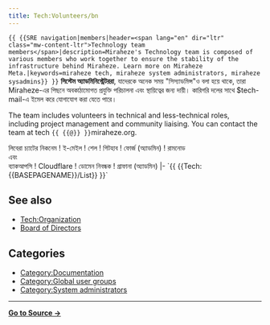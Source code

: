 ```yaml
---
title: Tech:Volunteers/bn
---
```


 `{{ {{SRE navigation|members|header=<span lang="en" dir="ltr" class="mw-content-ltr">Technology team members</span>|description=Miraheze's Technology team is composed of various members who work together to ensure the stability of the infrastructure behind Miraheze. Learn more on Miraheze Meta.|keywords=miraheze tech, miraheze system administrators, miraheze sysadmins}} }}`
**সিস্টেম অ্যাডমিনিস্ট্রেটররা**, যাদেরকে অনেক সময় "সিস্যাডমিন্স"ও বলা হয়ে থাকে, তারা Miraheze-এর পিছনে অবকাঠামোগত প্রযুক্তি পরিচালনা এবং স্থায়িত্বের জন্য দায়ী। কারিগরি দলের সাথে $tech-mail-এ ইমেল করে যোগাযোগ করা যেতে পারে।

The team includes volunteers in technical and less-technical roles, including project management and community liaising. You can contact the team at tech `{{ {{@}} }}`miraheze.org.

<div style="width: 100%; overflow: auto;>
{| class="wikitable center"
|-
! class="unsortable"| [ `{{ {{fullurl:Tech:Volunteers/List|action=edit}} }}` +/-]
! নাম ও ভূমিকা
! [আইআরসি](https://meta.miraheze.org/wiki/Special:MyLanguage/IRC)তে <br /> লিবেরা চ্যাটের নিকনেম
! ই-মেইল
! শেল
! গিটহাব
! ফোর্জ (অ্যাডমিন)
! রামনোড <br />এবং<br /> ব্যাকআপসি
! Cloudflare
! ডোমেন নিবন্ধক
! গ্রাফানা (অ্যাডমিন)
|- `{{ {{Tech:{{BASEPAGENAME}}/List}} }}`

## See also
* [Tech:Organization](/tech-docs/techorganization)
* [Board of Directors](https://meta.miraheze.org/wiki/Board_of_Directors)

## Categories

* [Category:Documentation](https://meta.miraheze.org/wiki/Category:Documentation)
* [Category:Global user groups](https://meta.miraheze.org/wiki/Category:Global_user_groups)
* [Category:System administrators](https://meta.miraheze.org/wiki/Category:System_administrators)

----
**[Go to Source &rarr;](https://meta.miraheze.org/wiki/Tech:Volunteers/bn)**